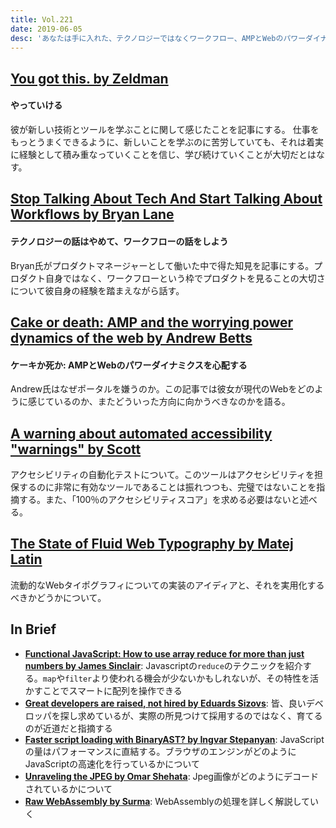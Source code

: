 ```yaml
---
title: Vol.221
date: 2019-06-05
desc: 'あなたは手に入れた、テクノロジーではなくワークフロー、AMPとWebのパワーダイナミクス、ほか計10リンク'
---
```


## [You got this. by Zeldman](http://www.zeldman.com/2019/05/22/you-got-this/)

#### やっていける

彼が新しい技術とツールを学ぶことに関して感じたことを記事にする。 仕事をもっとうまくできるように、新しいことを学ぶのに苦労していても、それは着実に経験として積み重なっていくことを信じ、学び続けていくことが大切だとはなす。

## [Stop Talking About Tech And Start Talking About Workflows by Bryan Lane](https://medium.com/data-xd/stop-talking-about-tech-and-start-talking-about-workflows-ade01bc97571)

#### テクノロジーの話はやめて、ワークフローの話をしよう

Bryan氏がプロダクトマネージャーとして働いた中で得た知見を記事にする。プロダクト自身ではなく、ワークフローという枠でプロダクトを見ることの大切さについて彼自身の経験を踏まえながら話す。

## [Cake or death: AMP and the worrying power dynamics of the web by Andrew Betts](https://trib.tv/2019/05/28/cake-or-death-amp-and-the-worrying-power-dynamics-of-the-web/)

#### ケーキか死か: AMPとWebのパワーダイナミクスを心配する

Andrew氏はなぜポータルを嫌うのか。この記事では彼女が現代のWebをどのように感じているのか、またどういった方向に向かうべきなのかを語る。

## [A warning about automated accessibility "warnings" by Scott](https://www.scottohara.me/blog/2019/03/26/a-warning-about-warnings.html)

アクセシビリティの自動化テストについて。このツールはアクセシビリティを担保するのに非常に有効なツールであることは振れつつも、完璧ではないことを指摘する。また、「100％のアクセシビリティスコア」を求める必要はないと述べる。

## [The State of Fluid Web Typography by Matej Latin](https://betterwebtype.com/articles/2019/05/14/the-state-of-fluid-web-typography/)

流動的なWebタイポグラフィについての実装のアイディアと、それを実用化するべきかどうかについて。

## In Brief
- [**Functional JavaScript: How to use array reduce for more than just numbers by James Sinclair**](https://jrsinclair.com/articles/2019/functional-js-do-more-with-reduce/): Javascriptの`reduce`のテクニックを紹介する。`map`や`filter`より使われる機会が少ないかもしれないが、その特性を活かすことでスマートに配列を操作できる
- [**Great developers are raised, not hired by Eduards Sizovs**](https://sizovs.net/2019/04/10/the-best-developers-are-raised-not-hired/): 皆、良いデベロッパを探し求めているが、実際の所見つけて採用するのではなく、育てるのが近道だと指摘する
- [**Faster script loading with BinaryAST? by Ingvar Stepanyan**](https://blog.cloudflare.com/binary-ast/): JavaScriptの量はパフォーマンスに直結する。ブラウザのエンジンがどのようにJavaScriptの高速化を行っているかについて
- [**Unraveling the JPEG by Omar Shehata**](https://parametric.press/issue-01/unraveling-the-jpeg/): Jpeg画像がどのようにデコードされているかについて
- [**Raw WebAssembly by Surma**](https://dassur.ma/things/raw-wasm/): WebAssemblyの処理を詳しく解説していく
